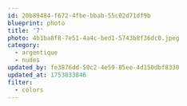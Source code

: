 ```yaml
---
id: 20b89484-f672-4fbe-bbab-55c02d71df9b
blueprint: photo
title: '7'
photo: 4b1ba8f8-7e51-4a4c-bed1-5743b8f36dc0.jpeg
category:
  - argentique
  - nudes
updated_by: fe3876dd-50c2-4e59-85ee-4d150dbf8330
updated_at: 1753833846
filter:
  - colors
---
```

